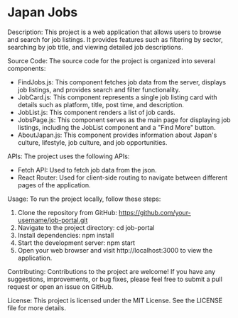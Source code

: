 # Japan Jobs


Description:
This project is a web application that allows users to browse and search for job listings. It provides features such as filtering by sector, searching by job title, and viewing detailed job descriptions.

Source Code:
The source code for the project is organized into several components:
- FindJobs.js: This component fetches job data from the server, displays job listings, and provides search and filter functionality.
- JobCard.js: This component represents a single job listing card with details such as platform, title, post time, and description.
- JobList.js: This component renders a list of job cards.
- JobsPage.js: This component serves as the main page for displaying job listings, including the JobList component and a "Find More" button.
- AboutJapan.js: This component provides information about Japan's culture, lifestyle, job culture, and job opportunities.

APIs:
The project uses the following APIs:
- Fetch API: Used to fetch job data from the json.
- React Router: Used for client-side routing to navigate between different pages of the application.

Usage:
To run the project locally, follow these steps:
1. Clone the repository from GitHub: https://github.com/your-username/job-portal.git
2. Navigate to the project directory: cd job-portal
3. Install dependencies: npm install
4. Start the development server: npm start
5. Open your web browser and visit http://localhost:3000 to view the application.

Contributing:
Contributions to the project are welcome! If you have any suggestions, improvements, or bug fixes, please feel free to submit a pull request or open an issue on GitHub.

License:
This project is licensed under the MIT License. See the LICENSE file for more details.
